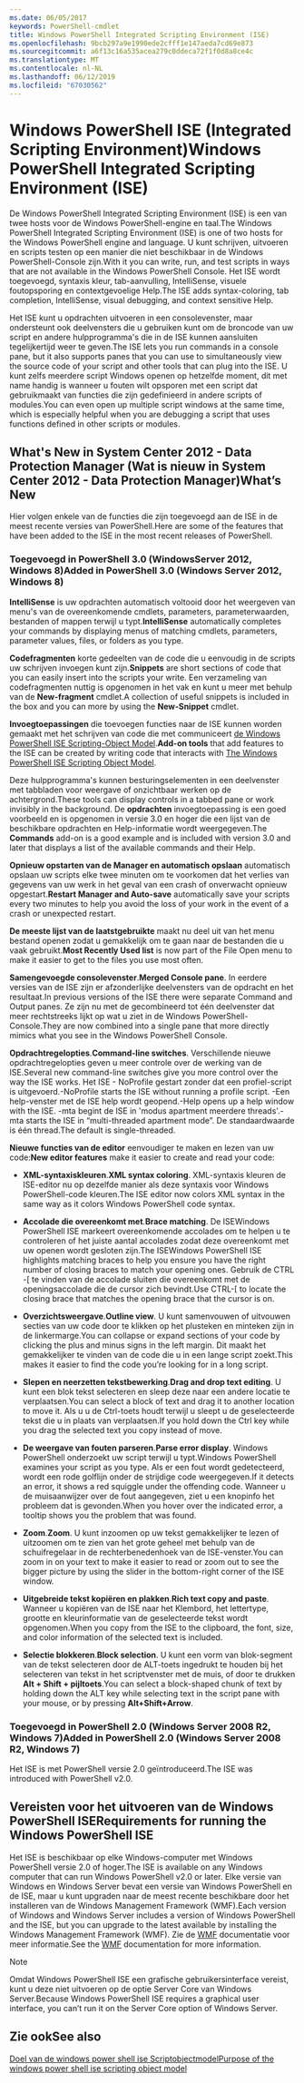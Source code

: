 ```yaml
---
ms.date: 06/05/2017
keywords: PowerShell-cmdlet
title: Windows PowerShell Integrated Scripting Environment (ISE)
ms.openlocfilehash: 9bcb297a9e1990ede2cfff1e147aeda7cd69e873
ms.sourcegitcommit: a6f13c16a535acea279c0ddeca72f1f0d8a8ce4c
ms.translationtype: MT
ms.contentlocale: nl-NL
ms.lasthandoff: 06/12/2019
ms.locfileid: "67030562"
---
```

# <a name="windows-powershell-integrated-scripting-environment-ise"></a><span data-ttu-id="28367-103">Windows PowerShell ISE (Integrated Scripting Environment)</span><span class="sxs-lookup"><span data-stu-id="28367-103">Windows PowerShell Integrated Scripting Environment (ISE)</span></span>

<span data-ttu-id="28367-104">De Windows PowerShell Integrated Scripting Environment (ISE) is een van twee hosts voor de Windows PowerShell-engine en taal.</span><span class="sxs-lookup"><span data-stu-id="28367-104">The Windows PowerShell Integrated Scripting Environment (ISE) is one of two hosts for the Windows PowerShell engine and language.</span></span> <span data-ttu-id="28367-105">U kunt schrijven, uitvoeren en scripts testen op een manier die niet beschikbaar in de Windows PowerShell-Console zijn.</span><span class="sxs-lookup"><span data-stu-id="28367-105">With it you can write, run, and test scripts in ways that are not available in the Windows PowerShell Console.</span></span> <span data-ttu-id="28367-106">Het ISE wordt toegevoegd, syntaxis kleur, tab-aanvulling, IntelliSense, visuele foutopsporing en contextgevoelige Help.</span><span class="sxs-lookup"><span data-stu-id="28367-106">The ISE adds syntax-coloring, tab completion, IntelliSense, visual debugging, and context sensitive Help.</span></span>

<span data-ttu-id="28367-107">Het ISE kunt u opdrachten uitvoeren in een consolevenster, maar ondersteunt ook deelvensters die u gebruiken kunt om de broncode van uw script en andere hulpprogramma's die in de ISE kunnen aansluiten tegelijkertijd weer te geven.</span><span class="sxs-lookup"><span data-stu-id="28367-107">The ISE lets you run commands in a console pane, but it also supports panes that you can use to simultaneously view the source code of your script and other tools that can plug into the ISE.</span></span> <span data-ttu-id="28367-108">U kunt zelfs meerdere script Windows openen op hetzelfde moment, dit met name handig is wanneer u fouten wilt opsporen met een script dat gebruikmaakt van functies die zijn gedefinieerd in andere scripts of modules.</span><span class="sxs-lookup"><span data-stu-id="28367-108">You can even open up multiple script windows at the same time, which is especially helpful when you are debugging a script that uses functions defined in other scripts or modules.</span></span>

## <a name="whats-new"></a><span data-ttu-id="28367-109">What's New in System Center 2012 - Data Protection Manager (Wat is nieuw in System Center 2012 - Data Protection Manager)</span><span class="sxs-lookup"><span data-stu-id="28367-109">What’s New</span></span>

<span data-ttu-id="28367-110">Hier volgen enkele van de functies die zijn toegevoegd aan de ISE in de meest recente versies van PowerShell.</span><span class="sxs-lookup"><span data-stu-id="28367-110">Here are some of the features that have been added to the ISE in the most recent releases of PowerShell.</span></span>

### <a name="added-in-powershell-30-windows-server-2012-windows-8"></a><span data-ttu-id="28367-111">Toegevoegd in PowerShell 3.0 (WindowsServer 2012, Windows 8)</span><span class="sxs-lookup"><span data-stu-id="28367-111">Added in PowerShell 3.0 (Windows Server 2012, Windows 8)</span></span>

<span data-ttu-id="28367-112">**IntelliSense** is uw opdrachten automatisch voltooid door het weergeven van menu's van de overeenkomende cmdlets, parameters, parameterwaarden, bestanden of mappen terwijl u typt.</span><span class="sxs-lookup"><span data-stu-id="28367-112">**IntelliSense** automatically completes your commands by displaying menus of matching cmdlets, parameters, parameter values, files, or folders as you type.</span></span>

<span data-ttu-id="28367-113">**Codefragmenten** korte gedeelten van de code die u eenvoudig in de scripts uw schrijven invoegen kunt zijn.</span><span class="sxs-lookup"><span data-stu-id="28367-113">**Snippets** are short sections of code that you can easily insert into the scripts your write.</span></span> <span data-ttu-id="28367-114">Een verzameling van codefragmenten nuttig is opgenomen in het vak en kunt u meer met behulp van de **New-fragment** cmdlet.</span><span class="sxs-lookup"><span data-stu-id="28367-114">A collection of useful snippets is included in the box and you can more by using the **New-Snippet** cmdlet.</span></span>

<span data-ttu-id="28367-115">**Invoegtoepassingen** die toevoegen functies naar de ISE kunnen worden gemaakt met het schrijven van code die met communiceert [de Windows PowerShell ISE Scripting-Object Model](../../core-powershell/ise/The-ISE-Object-Model-Hierarchy.md).</span><span class="sxs-lookup"><span data-stu-id="28367-115">**Add-on tools** that add features to the ISE can be created by writing code that interacts with [The Windows PowerShell ISE Scripting Object Model](../../core-powershell/ise/The-ISE-Object-Model-Hierarchy.md).</span></span>

<span data-ttu-id="28367-116">Deze hulpprogramma's kunnen besturingselementen in een deelvenster met tabbladen voor weergave of onzichtbaar werken op de achtergrond.</span><span class="sxs-lookup"><span data-stu-id="28367-116">These tools can display controls in a tabbed pane or work invisibly in the background.</span></span> <span data-ttu-id="28367-117">De **opdrachten** invoegtoepassing is een goed voorbeeld en is opgenomen in versie 3.0 en hoger die een lijst van de beschikbare opdrachten en Help-informatie wordt weergegeven.</span><span class="sxs-lookup"><span data-stu-id="28367-117">The **Commands** add-on is a good example and is included with version 3.0 and later that displays a list of the available commands and their Help.</span></span>

<span data-ttu-id="28367-118">**Opnieuw opstarten van de Manager en automatisch opslaan** automatisch opslaan uw scripts elke twee minuten om te voorkomen dat het verlies van gegevens van uw werk in het geval van een crash of onverwacht opnieuw opgestart.</span><span class="sxs-lookup"><span data-stu-id="28367-118">**Restart Manager and Auto-save** automatically save your scripts every two minutes to help you avoid the loss of your work in the event of a crash or unexpected restart.</span></span>

<span data-ttu-id="28367-119">**De meeste lijst van de laatstgebruikte** maakt nu deel uit van het menu bestand openen zodat u gemakkelijk om te gaan naar de bestanden die u vaak gebruikt.</span><span class="sxs-lookup"><span data-stu-id="28367-119">**Most Recently Used list** is now part of the File Open menu to make it easier to get to the files you use most often.</span></span>

<span data-ttu-id="28367-120">**Samengevoegde consolevenster**.</span><span class="sxs-lookup"><span data-stu-id="28367-120">**Merged Console pane**.</span></span> <span data-ttu-id="28367-121">In eerdere versies van de ISE zijn er afzonderlijke deelvensters van de opdracht en het resultaat.</span><span class="sxs-lookup"><span data-stu-id="28367-121">In previous versions of the ISE there were separate Command and Output panes.</span></span> <span data-ttu-id="28367-122">Ze zijn nu met de gecombineerd tot één deelvenster dat meer rechtstreeks lijkt op wat u ziet in de Windows PowerShell-Console.</span><span class="sxs-lookup"><span data-stu-id="28367-122">They are now combined into a single pane that more directly mimics what you see in the Windows PowerShell Console.</span></span>

<span data-ttu-id="28367-123">**Opdrachtregelopties**.</span><span class="sxs-lookup"><span data-stu-id="28367-123">**Command-line switches**.</span></span> <span data-ttu-id="28367-124">Verschillende nieuwe opdrachtregelopties geven u meer controle over de werking van de ISE.</span><span class="sxs-lookup"><span data-stu-id="28367-124">Several new command-line switches give you more control over the way the ISE works.</span></span> <span data-ttu-id="28367-125">Het ISE - NoProfile gestart zonder dat een profiel-script is uitgevoerd.</span><span class="sxs-lookup"><span data-stu-id="28367-125">-NoProfile starts the ISE without running a profile script.</span></span> <span data-ttu-id="28367-126">-Een help-venster met de ISE help wordt geopend.</span><span class="sxs-lookup"><span data-stu-id="28367-126">-Help opens up a help window with the ISE.</span></span> <span data-ttu-id="28367-127">-mta begint de ISE in 'modus apartment meerdere threads'.</span><span class="sxs-lookup"><span data-stu-id="28367-127">-mta starts the ISE in “multi-threaded apartment mode”.</span></span> <span data-ttu-id="28367-128">De standaardwaarde is één thread.</span><span class="sxs-lookup"><span data-stu-id="28367-128">The default is single-threaded.</span></span>

<span data-ttu-id="28367-129">**Nieuwe functies van de editor** eenvoudiger te maken en lezen van uw code:</span><span class="sxs-lookup"><span data-stu-id="28367-129">**New editor features** make it easier to create and read your code:</span></span>

- <span data-ttu-id="28367-130">**XML-syntaxiskleuren**.</span><span class="sxs-lookup"><span data-stu-id="28367-130">**XML syntax coloring**.</span></span> <span data-ttu-id="28367-131">XML-syntaxis kleuren de ISE-editor nu op dezelfde manier als deze syntaxis voor Windows PowerShell-code kleuren.</span><span class="sxs-lookup"><span data-stu-id="28367-131">The ISE editor now colors XML syntax in the same way as it colors Windows PowerShell code syntax.</span></span>

- <span data-ttu-id="28367-132">**Accolade die overeenkomt met**.</span><span class="sxs-lookup"><span data-stu-id="28367-132">**Brace matching**.</span></span> <span data-ttu-id="28367-133">De ISEWindows PowerShell ISE markeert overeenkomende accolades om te helpen u te controleren of het juiste aantal accolades zodat deze overeenkomt met uw openen wordt gesloten zijn.</span><span class="sxs-lookup"><span data-stu-id="28367-133">The ISEWindows PowerShell ISE highlights matching braces to help you ensure you have the right number of closing braces to match your opening ones.</span></span> <span data-ttu-id="28367-134">Gebruik de CTRL -\[ te vinden van de accolade sluiten die overeenkomt met de openingsaccolade die de cursor zich bevindt.</span><span class="sxs-lookup"><span data-stu-id="28367-134">Use CTRL-\[ to locate the closing brace that matches the opening brace that the cursor is on.</span></span>

- <span data-ttu-id="28367-135">**Overzichtsweergave**.</span><span class="sxs-lookup"><span data-stu-id="28367-135">**Outline view**.</span></span> <span data-ttu-id="28367-136">U kunt samenvouwen of uitvouwen secties van uw code door te klikken op het plusteken en minteken zijn in de linkermarge.</span><span class="sxs-lookup"><span data-stu-id="28367-136">You can collapse or expand sections of your code by clicking the plus and minus signs in the left margin.</span></span> <span data-ttu-id="28367-137">Dit maakt het gemakkelijker te vinden van de code die u in een lange script zoekt.</span><span class="sxs-lookup"><span data-stu-id="28367-137">This makes it easier to find the code you’re looking for in a long script.</span></span>

- <span data-ttu-id="28367-138">**Slepen en neerzetten tekstbewerking**.</span><span class="sxs-lookup"><span data-stu-id="28367-138">**Drag and drop text editing**.</span></span> <span data-ttu-id="28367-139">U kunt een blok tekst selecteren en sleep deze naar een andere locatie te verplaatsen.</span><span class="sxs-lookup"><span data-stu-id="28367-139">You can select a block of text and drag it to another location to move it.</span></span> <span data-ttu-id="28367-140">Als u u de Ctrl-toets houdt terwijl u sleept u de geselecteerde tekst die u in plaats van verplaatsen.</span><span class="sxs-lookup"><span data-stu-id="28367-140">If you hold down the Ctrl key while you drag the selected text you copy instead of move.</span></span>

- <span data-ttu-id="28367-141">**De weergave van fouten parseren**.</span><span class="sxs-lookup"><span data-stu-id="28367-141">**Parse error display**.</span></span> <span data-ttu-id="28367-142">Windows PowerShell onderzoekt uw script terwijl u typt.</span><span class="sxs-lookup"><span data-stu-id="28367-142">Windows PowerShell examines your script as you type.</span></span> <span data-ttu-id="28367-143">Als er een fout wordt gedetecteerd, wordt een rode golflijn onder de strijdige code weergegeven.</span><span class="sxs-lookup"><span data-stu-id="28367-143">If it detects an error, it shows a red squiggle under the offending code.</span></span> <span data-ttu-id="28367-144">Wanneer u de muisaanwijzer over de fout aangegeven, ziet u een knopinfo het probleem dat is gevonden.</span><span class="sxs-lookup"><span data-stu-id="28367-144">When you hover over the indicated error, a tooltip shows you the problem that was found.</span></span>

- <span data-ttu-id="28367-145">**Zoom**.</span><span class="sxs-lookup"><span data-stu-id="28367-145">**Zoom**.</span></span> <span data-ttu-id="28367-146">U kunt inzoomen op uw tekst gemakkelijker te lezen of uitzoomen om te zien van het grote geheel met behulp van de schuifregelaar in de rechterbenedenhoek van de ISE-venster.</span><span class="sxs-lookup"><span data-stu-id="28367-146">You can zoom in on your text to make it easier to read or zoom out to see the bigger picture by using the slider in the bottom-right corner of the ISE window.</span></span>

- <span data-ttu-id="28367-147">**Uitgebreide tekst kopiëren en plakken**.</span><span class="sxs-lookup"><span data-stu-id="28367-147">**Rich text copy and paste**.</span></span> <span data-ttu-id="28367-148">Wanneer u kopiëren van de ISE naar het Klembord, het lettertype, grootte en kleurinformatie van de geselecteerde tekst wordt opgenomen.</span><span class="sxs-lookup"><span data-stu-id="28367-148">When you copy from the ISE to the clipboard, the font, size, and color information of the selected text is included.</span></span>

- <span data-ttu-id="28367-149">**Selectie blokkeren**.</span><span class="sxs-lookup"><span data-stu-id="28367-149">**Block selection**.</span></span> <span data-ttu-id="28367-150">U kunt een vorm van blok-segment van de tekst selecteren door de ALT-toets ingedrukt te houden bij het selecteren van tekst in het scriptvenster met de muis, of door te drukken **Alt + Shift + pijltoets**.</span><span class="sxs-lookup"><span data-stu-id="28367-150">You can select a block-shaped chunk of text by holding down the ALT key while selecting text in the script pane with your mouse, or by pressing **Alt+Shift+Arrow**.</span></span>

### <a name="added-in-powershell-20-windows-server-2008-r2-windows-7"></a><span data-ttu-id="28367-151">Toegevoegd in PowerShell 2.0 (Windows Server 2008 R2, Windows 7)</span><span class="sxs-lookup"><span data-stu-id="28367-151">Added in PowerShell 2.0 (Windows Server 2008 R2, Windows 7)</span></span>

<span data-ttu-id="28367-152">Het ISE is met PowerShell versie 2.0 geïntroduceerd.</span><span class="sxs-lookup"><span data-stu-id="28367-152">The ISE was introduced with PowerShell v2.0.</span></span>

## <a name="requirements-for-running-the-windows-powershell-ise"></a><span data-ttu-id="28367-153">Vereisten voor het uitvoeren van de Windows PowerShell ISE</span><span class="sxs-lookup"><span data-stu-id="28367-153">Requirements for running the Windows PowerShell ISE</span></span>

<span data-ttu-id="28367-154">Het ISE is beschikbaar op elke Windows-computer met Windows PowerShell versie 2.0 of hoger.</span><span class="sxs-lookup"><span data-stu-id="28367-154">The ISE is available on any Windows computer that can run Windows PowerShell v2.0 or later.</span></span> <span data-ttu-id="28367-155">Elke versie van Windows en Windows Server bevat een versie van Windows PowerShell en de ISE, maar u kunt upgraden naar de meest recente beschikbare door het installeren van de Windows Management Framework (WMF).</span><span class="sxs-lookup"><span data-stu-id="28367-155">Each version of Windows and Windows Server includes a version of Windows PowerShell and the ISE, but you can upgrade to the latest available by installing the Windows Management Framework (WMF).</span></span> <span data-ttu-id="28367-156">Zie de [WMF](/powershell/wmf) documentatie voor meer informatie.</span><span class="sxs-lookup"><span data-stu-id="28367-156">See the [WMF](/powershell/wmf) documentation for more information.</span></span>

> [!NOTE]
> <span data-ttu-id="28367-157">Omdat Windows PowerShell ISE een grafische gebruikersinterface vereist, kunt u deze niet uitvoeren op de optie Server Core van Windows Server.</span><span class="sxs-lookup"><span data-stu-id="28367-157">Because Windows PowerShell ISE requires a graphical user interface, you can’t run it on the Server Core option of Windows Server.</span></span>

## <a name="see-also"></a><span data-ttu-id="28367-158">Zie ook</span><span class="sxs-lookup"><span data-stu-id="28367-158">See also</span></span>

[<span data-ttu-id="28367-159">Doel van de windows power shell ise Scriptobjectmodel</span><span class="sxs-lookup"><span data-stu-id="28367-159">Purpose of the windows power shell ise scripting object model</span></span>](../../core-powershell/ise/Purpose-of-the-Windows-PowerShell-ISE-Scripting-Object-Model.md)
